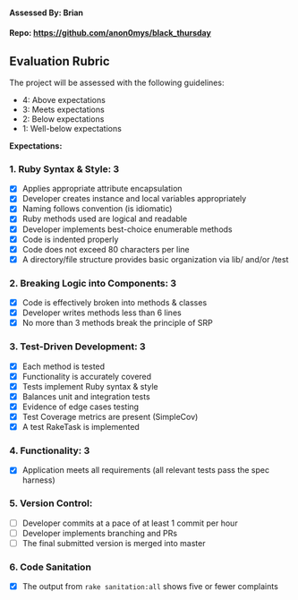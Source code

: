 #### Assessed By: Brian

#### Repo: https://github.com/anon0mys/black_thursday

## Evaluation Rubric

The project will be assessed with the following guidelines:

* 4: Above expectations
* 3: Meets expectations
* 2: Below expectations
* 1: Well-below expectations

**Expectations:**

### 1. Ruby Syntax & Style: 3

- [x] Applies appropriate attribute encapsulation  
- [x] Developer creates instance and local variables appropriately
- [x] Naming follows convention (is idiomatic)
- [x] Ruby methods used are logical and readable  
- [x] Developer implements best-choice enumerable methods
- [x] Code is indented properly
- [x] Code does not exceed 80 characters per line
- [x] A directory/file structure provides basic organization via lib/ and/or /test  

### 2. Breaking Logic into Components: 3

- [x] Code is effectively broken into methods & classes
- [x] Developer writes methods less than 6 lines
- [x] No more than 3 methods break the principle of SRP

### 3. Test-Driven Development: 3

- [x] Each method is tested  
- [x] Functionality is accurately covered
- [x] Tests implement Ruby syntax & style   
- [x] Balances unit and integration tests
- [x] Evidence of edge cases testing
- [x] Test Coverage metrics are present (SimpleCov)
- [x] A test RakeTask is implemented

### 4. Functionality: 3

- [x] Application meets all requirements (all relevant tests pass the spec harness)

### 5. Version Control:

- [ ] Developer commits at a pace of at least 1 commit per hour
- [ ] Developer implements branching and PRs
- [ ] The final submitted version is merged into master

### 6. Code Sanitation

- [x] The output from `rake sanitation:all` shows five or fewer complaints
